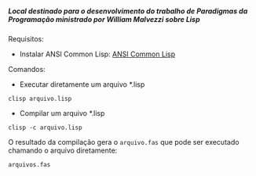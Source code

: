 ##### Local destinado para o desenvolvimento do trabalho de Paradigmas da Programação ministrado por William Malvezzi sobre Lisp

Requisitos:
* Instalar ANSI Common Lisp: [ANSI Common Lisp](https://sourceforge.net/projects/clisp)

Comandos:
* Executar diretamente um arquivo *.lisp
```
clisp arquivo.lisp
```

* Compilar um arquivo *.lisp
```
clisp -c arquivo.lisp
```
O resultado da compilação gera o ```arquivo.fas``` que pode ser executado chamando o arquivo diretamente:
```
arquivos.fas
```
